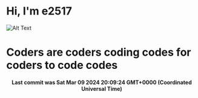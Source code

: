 # Hi, I'm e2517

![Alt Text](https://github.com/E2517/e2517/blob/master/images/background.gif)

# Coders are coders coding codes for coders to code codes

<h4 align="center">Last commit was Sat Mar 09 2024 20:09:24 GMT+0000 (Coordinated Universal Time)</h4>
